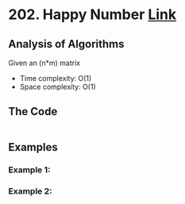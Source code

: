 # 202. Happy Number [Link](https://leetcode.com/problems/happy-number/)

## Analysis of Algorithms
Given an (n*m) matrix 
 - Time complexity: O(1)
 - Space complexity: O(1)

## The Code

```Python

```

## Examples

### Example 1:


### Example 2:




